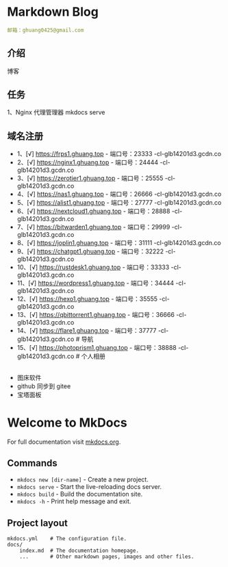 # Markdown Blog

```yaml
邮箱：ghuang0425@gmail.com
```

## 介绍

博客

## 任务

1、Nginx 代理管理器
mkdocs serve


## 域名注册

- 1、[√] https://frps1.ghuang.top - 端口号：23333         -cl-glb14201d3.gcdn.co
- 2、[√] https://nginx1.ghuang.top - 端口号：24444        -cl-glb14201d3.gcdn.co
- 3、[√] https://zerotier1.ghuang.top - 端口号：25555     -cl-glb14201d3.gcdn.co
- 4、[√] https://nas1.ghuang.top - 端口号：26666          -cl-glb14201d3.gcdn.co
- 5、[√] https://alist1.ghuang.top - 端口号：27777        -cl-glb14201d3.gcdn.co
- 6、[√] https://nextcloud1.ghuang.top - 端口号：28888    -cl-glb14201d3.gcdn.co
- 7、[√] https://bitwarden1.ghuang.top - 端口号：29999    -cl-glb14201d3.gcdn.co
- 8、[√] https://joplin1.ghuang.top - 端口号：31111       -cl-glb14201d3.gcdn.co
- 9、[√] https://chatgpt1.ghuang.top - 端口号：32222      -cl-glb14201d3.gcdn.co
- 10、[√] https://rustdesk1.ghuang.top - 端口号：33333    -cl-glb14201d3.gcdn.co
- 11、[√] https://wordpress1.ghuang.top - 端口号：34444   -cl-glb14201d3.gcdn.co
- 12、[√] https://hexo1.ghuang.top - 端口号：35555        -cl-glb14201d3.gcdn.co
- 13、[√] https://qbittorrent1.ghuang.top - 端口号：36666 -cl-glb14201d3.gcdn.co
- 14、[√] https://flare1.ghuang.top - 端口号：37777       -cl-glb14201d3.gcdn.co   # 导航
- 15、[√] https://photoprism1.ghuang.top - 端口号：38888  -cl-glb14201d3.gcdn.co   # 个人相册

##
- 图床软件
- github 同步到 gitee
- 宝塔面板

# Welcome to MkDocs

For full documentation visit [mkdocs.org](https://www.mkdocs.org).

## Commands

* `mkdocs new [dir-name]` - Create a new project.
* `mkdocs serve` - Start the live-reloading docs server.
* `mkdocs build` - Build the documentation site.
* `mkdocs -h` - Print help message and exit.

## Project layout

    mkdocs.yml    # The configuration file.
    docs/
        index.md  # The documentation homepage.
        ...       # Other markdown pages, images and other files.
